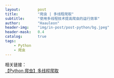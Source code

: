 ```yaml
---
layout:        post
title:         "爬虫 | 多线程爬取"
subtitle:      "使用多线程技术提高爬虫的运行效率"
author:        "Haauleon"
header-img:    "img/in-post/post-python/bg.jpeg"
header-mask:   0.4
catalog:       true
tags:
    - Python
    - 爬虫
---
```


相关链接：    
[【Python 爬虫】多线程爬取](https://blog.csdn.net/qq_45797116/article/details/123609056)
